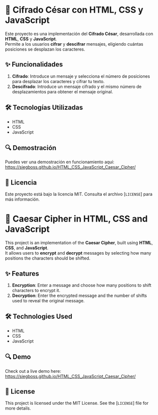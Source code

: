 # 🔐 Cifrado César con HTML, CSS y JavaScript

Este proyecto es una implementación del **Cifrado César**, desarrollada con **HTML**, **CSS** y **JavaScript**.  
Permite a los usuarios **cifrar** y **descifrar** mensajes, eligiendo cuántas posiciones se desplazan los caracteres.

## ✨ Funcionalidades

1. **Cifrado**: Introduce un mensaje y selecciona el número de posiciones para desplazar los caracteres y cifrar tu texto.
2. **Descifrado**: Introduce un mensaje cifrado y el mismo número de desplazamientos para obtener el mensaje original.

## 🛠️ Tecnologías Utilizadas

- HTML  
- CSS  
- JavaScript

## 🔍 Demostración

Puedes ver una demostración en funcionamiento aquí:  https://siegboss.github.io/HTML_CSS_JavaScript_Caesar_Cipher/

## 📄 Licencia

Este proyecto está bajo la licencia MIT. Consulta el archivo [`LICENSE`] para más información.



# 🔐 Caesar Cipher in HTML, CSS and JavaScript

This project is an implementation of the **Caesar Cipher**, built using **HTML**, **CSS**, and **JavaScript**.  
It allows users to **encrypt** and **decrypt** messages by selecting how many positions the characters should be shifted.

## ✨ Features

1. **Encryption**: Enter a message and choose how many positions to shift characters to encrypt it.
2. **Decryption**: Enter the encrypted message and the number of shifts used to reveal the original message.

## 🛠️ Technologies Used

- HTML  
- CSS  
- JavaScript

## 🔍 Demo

Check out a live demo here:  https://siegboss.github.io/HTML_CSS_JavaScript_Caesar_Cipher/

## 📄 License

This project is licensed under the MIT License. See the [`LICENSE`] file for more details.
